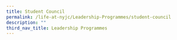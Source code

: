 ```yaml
---
title: Student Council
permalink: /life-at-nyjc/Leadership-Programmes/student-council
description: ""
third_nav_title: Leadership Programmes
---
```

